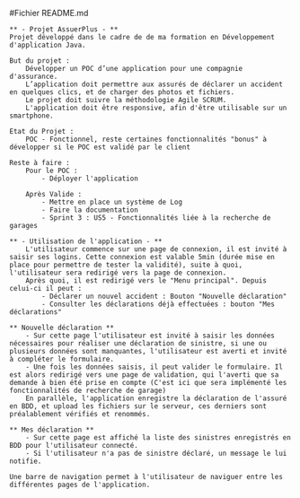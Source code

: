 #Fichier README.md

    ** - Projet AssuerPlus - **
    Projet développé dans le cadre de de ma formation en Développement d'application Java.

    But du projet :
        Développer un POC d’une application pour une compagnie d'assurance.
        L’application doit permettre aux assurés de déclarer un accident en quelques clics, et de charger des photos et fichiers.
        Le projet doit suivre la méthodologie Agile SCRUM.
        L'application doit être responsive, afin d'être utilisable sur un smartphone.

    Etat du Projet :
        POC - Fonctionnel, reste certaines fonctionnalités "bonus" à développer si le POC est validé par le client

    Reste à faire : 
        Pour le POC : 
            - Déployer l'application

        Après Valide : 
            - Mettre en place un système de Log
            - Faire la documentation
            - Sprint 3 : US5 - Fonctionnalités liée à la recherche de garages

    ** - Utilisation de l'application - **
        L'utilisateur commence sur une page de connexion, il est invité à saisir ses logins. Cette connexion est valable 5min (durée mise en place pour permettre de tester la validité), suite à quoi, l'utilisateur sera redirigé vers la page de connexion.
        Après quoi, il est redirigé vers le "Menu principal". Depuis celui-ci il peut :
            - Déclarer un nouvel accident : Bouton "Nouvelle déclaration"
            - Consulter les déclarations déjà effectuées : bouton "Mes déclarations"

    ** Nouvelle déclaration ** 
        - Sur cette page l'utilisateur est invité à saisir les données nécessaires pour réaliser une déclaration de sinistre, si une ou plusieurs données sont manquantes, l'utilisateur est averti et invité à compléter le formulaire.
        - Une fois les données saisis, il peut valider le formulaire. Il est alors redirigé vers une page de validation, qui l'averti que sa demande à bien été prise en compte (C'est ici que sera implémenté les fonctionnalités de recherche de garage)
        En parallèle, l'application enregistre la déclaration de l'assuré en BDD, et upload les fichiers sur le serveur, ces derniers sont préalablement vérifiés et renommés.
    
    ** Mes déclaration **
        - Sur cette page est affiché la liste des sinistres enregistrés en BDD pour l'utilisateur connecté.
        - Si l'utilisateur n'a pas de sinistre déclaré, un message le lui notifie.

    Une barre de navigation permet à l'utilisateur de naviguer entre les différentes pages de l'application.
